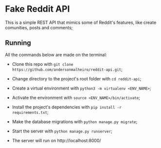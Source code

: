 # Fake Reddit API

This is a simple REST API that mimics some of Reddit's features, like create comunities, posts and comments;

## Running
All the commands below are made on the terminal:

- Clone this repo with `git clone https://github.com/andersonmalheiro/reddit-api.git`;
- Change directory to the project's root folder with `cd reddit-api`;
- Create a virtual environment with `python3 -m virtualenv <ENV_NAME>`;
- Activate the environment with `source <ENV_NAME>/bin/activate`;
- Install the project's dependencies with `pip install -r requirements.txt`;
- Make the database migrations with `python manage.py migrate`;
- Start the server with `python manage.py runserver`;

- The server will run on http://localhost:8000/
